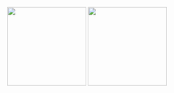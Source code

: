 <p align="center">
  <img height="180em" src="https://github-readme-stats.vercel.app/api?username=Jord4563" />
  <img height="180em" src="https://github-readme-stats-eight-theta.vercel.app/api/top-langs/?username=Jord4563" />
</p>

<!--
**Jord4563/Jord4563** is a ✨ _special_ ✨ repository because its `README.md` (this file) appears on your GitHub profile.

Here are some ideas to get you started:

- 🔭 I’m currently working on ...
- 🌱 I’m currently learning ...
- 👯 I’m looking to collaborate on ...
- 🤔 I’m looking for help with ...
- 💬 Ask me about ...
- 📫 How to reach me: ...
- 😄 Pronouns: ...
- ⚡ Fun fact: ...
-->
